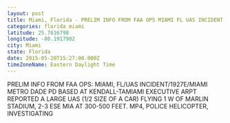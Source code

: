 ```yaml
---
layout: post
title: Miami, Florida - PRELIM INFO FROM FAA OPS MIAMI FL UAS INCIDENT 1927E MIAMI METRO DADE PD BASED
categories: florida miami
latitude: 25.7616798
longitude: -80.1917902
city: Miami
state: Florida
date: 2015-05-20T15:27:00.000Z
timeZoneName: Eastern Daylight Time
---
```


PRELIM INFO FROM FAA OPS: MIAMI, FL/UAS INCIDENT/1927E/MIAMI METRO DADE PD BASED AT KENDALL-TAMIAMI EXECUTIVE ARPT REPORTED A LARGE UAS (1/2 SIZE OF A CAR) FLYING 1 W OF MARLIN STADIUM, 2-3 ESE MIA AT 300-500 FEET. MP4, POLICE HELICOPTER, INVESTIGATING